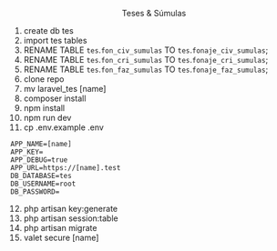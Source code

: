 <p align="center">Teses & Súmulas</p>

1. create db tes
2. import tes tables
3. RENAME TABLE `tes`.`fon_civ_sumulas` TO `tes`.`fonaje_civ_sumulas`;
4. RENAME TABLE `tes`.`fon_cri_sumulas` TO `tes`.`fonaje_cri_sumulas`;
5. RENAME TABLE `tes`.`fon_faz_sumulas` TO `tes`.`fonaje_faz_sumulas`;
6. clone repo
7. mv laravel_tes [name]
8. composer install
9. npm install
10. npm run dev
11. cp .env.example .env

```
APP_NAME=[name]
APP_KEY=
APP_DEBUG=true
APP_URL=https://[name].test
DB_DATABASE=tes
DB_USERNAME=root
DB_PASSWORD=
```

12. php artisan key:generate
13. php artisan session:table
14. php artisan migrate
15. valet secure [name]

